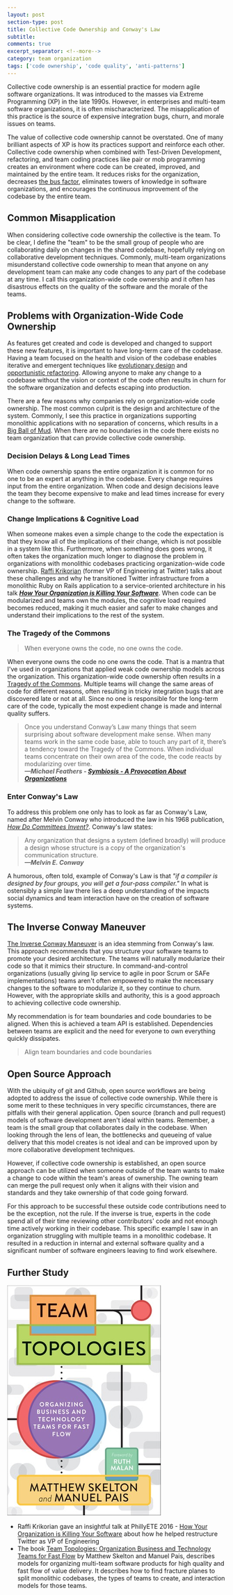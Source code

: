 ```yaml
---
layout: post
section-type: post
title: Collective Code Ownership and Conway's Law
subtitle: 
comments: true
excerpt_separator: <!--more-->
category: team organization
tags: ['code ownership', 'code quality', 'anti-patterns']
---
```


Collective code ownership is an essential practice for modern agile software organizations. It was introduced to the masses via Extreme Programming (XP) in the late 1990s. However, in enterprises and multi-team software organizations, it is often mischaracterized. The misapplication of this practice is the source of expensive integration bugs, churn, and morale issues on teams. 
<!--more-->

The value of collective code ownership cannot be overstated. One of many brilliant aspects of XP is how its practices support and reinforce each other. Collective code ownership when combined with Test-Driven Development, refactoring, and team coding practices like pair or mob programming creates an environment where code can be created, improved, and maintained by the entire team. It reduces risks for the organization, decreases [the bus factor](https://en.wikipedia.org/wiki/Bus_factor), eliminates towers of knowledge in software organizations, and encourages the continuous improvement of the codebase by the entire team.  

## Common Misapplication

When considering collective code ownership the collective is the team. To be clear, I define the "team" to be the small group of people who are collaborating daily on changes in the shared codebase, hopefully relying on collaborative development techniques. Commonly, multi-team organizations misunderstand collective code ownership to mean that anyone on any development team can make any code changes to any part of the codebase at any time. I call this organization-wide code ownership and it often has disastrous effects on the quality of the software and the morale of the teams. 

## Problems with Organization-Wide Code Ownership
As features get created and code is developed and changed to support these new features, it is important to have long-term care of the codebase. Having a team focused on the health and vision of the codebase enables iterative and emergent techniques like [evolutionary design](https://www.industriallogic.com/blog/evolutionary-design/) and [opportunistic refactoring](https://martinfowler.com/bliki/OpportunisticRefactoring.html). Allowing anyone to make any change to a codebase without the vision or context of the code often results in churn for the software organization and defects escaping into production.

There are a few reasons why companies rely on organization-wide code ownership. The most common culprit is the design and architecture of the system. Commonly, I see this practice in organizations supporting monolithic applications with no separation of concerns, which results in a [Big Ball of Mud](https://en.wikipedia.org/wiki/Big_ball_of_mud). When there are no boundaries in the code there exists no team organization that can provide collective code ownership. 

### Decision Delays & Long Lead Times
When code ownership spans the entire organization it is common for no one to be an expert at anything in the codebase. Every change requires input from the entire organization. When code and design decisions leave the team they become expensive to make and lead times increase for every change to the software. 

### Change Implications & Cognitive Load
When someone makes even a simple change to the code the expectation is that they know all of the implications of their change, which is not possible in a system like this. Furthermore, when something does goes wrong, it often takes the organization much longer to diagnose the problem in organizations with monolithic codebases practicing organization-wide code ownership. [Raffi Krikorian](https://twitter.com/raffi) (former VP of Engineering at Twitter) talks about these challenges and why he transitioned Twitter infrastructure from a monolithic Ruby on Rails application to a service-oriented architecture in his talk _**[How Your Organization is Killing Your Software](https://www.youtube.com/watch?v=9Zqt7UrAXns)**_. When code can be modularized and teams own the modules, the cognitive load required becomes reduced, making it much easier and safer to make changes and understand their implications to the rest of the system. 

### The Tragedy of the Commons 

> When everyone owns the code, no one owns the code.

When everyone owns the code no one owns the code. That is a mantra that I've used in organizations that applied weak code ownership models across the organization. This organization-wide code ownership often results in a [Tragedy of the Commons](https://en.wikipedia.org/wiki/Tragedy_of_the_commons). Multiple teams will change the same areas of code for different reasons, often resulting in tricky integration bugs that are discovered late or not at all. Since no one is responsible for the long-term care of the code, typically the most expedient change is made and internal quality suffers. 


> Once you understand Conway’s Law many things that seem surprising about software development make sense. When many teams work in the same code base, able to touch any part of it, there’s a tendency toward the Tragedy of the Commons. When individual teams concentrate on their own area of the code, the code reacts by modularizing over time.   
> _**&mdash;Michael Feathers - [Symbiosis - A Provocation About Organizations](https://www.r7krecon.com/provocation)**_ 

### Enter Conway's Law
To address this problem one only has to look as far as Conway's Law, named after Melvin Conway who introduced the law in his 1968 publication, [_How Do Committees Invent?_](http://www.melconway.com/Home/Committees_Paper.html). Conway's law states:
> Any organization that designs a system (defined broadly) will produce a design whose structure is a copy of the organization's communication structure.  
> _**&mdash;Melvin E. Conway**_

A humorous, often told, example of Conway's Law is that _"if a compiler is designed by four groups, you will get a four-pass compiler."_ In what is ostensibly a simple law there lies a deep understanding of the impacts social dynamics and team interaction have on the creation of software systems. 

## The Inverse Conway Maneuver
[The Inverse Conway Maneuver](https://www.thoughtworks.com/radar/techniques/inverse-conway-maneuver) is an idea stemming from Conway's law. This approach recommends that you structure your software teams to promote your desired architecture. The teams will naturally modularize their code so that it mimics their structure. In command-and-control organizations (usually giving lip service to agile in poor Scrum or SAFe implementations) teams aren't often empowered to make the necessary changes to the software to modularize it, so they continue to churn. However, with the appropriate skills and authority, this is a good approach to achieving collective code ownership. 

My recommendation is for team boundaries and code boundaries to be aligned. When this is achieved a team API is established. Dependencies between teams are explicit and the need for everyone to own everything quickly dissipates. 

> Align team boundaries and code boundaries

## Open Source Approach
With the ubiquity of git and Github, open source workflows are being adopted to address the issue of collective code ownership. While there is some merit to these techniques in very specific circumstances, there are pitfalls with their general application. Open source (branch and pull request) models of software development aren't ideal within teams. Remember, a team is the small group that collaborates daily in the codebase. When looking through the lens of lean, the bottlenecks and queueing of value delivery that this model creates is not ideal and can be improved upon by more collaborative development techniques. 

However, if collective code ownership is established, an open source approach can be utilized when someone outside of the team wants to make a change to code within the team's areas of ownership. The owning team can merge the pull request only when it aligns with their vision and standards and they take ownership of that code going forward.

For this approach to be successful these outside code contributions need to be the exception, not the rule. If the inverse is true, experts in the code spend all of their time reviewing other contributors' code and not enough time actively working in their codebase. This specific example I saw in an organization struggling with multiple teams in a monolithic codebase. It resulted in a reduction in internal and external software quality and a significant number of software engineers leaving to find work elsewhere. 

## Further Study
<img src='/img/team-topologies.jpg' alt='Team Topologies book' class='img-responsive' />

* Raffi Krikorian gave an insightful talk at PhillyETE 2016 - [How Your Organization is Killing Your Software](https://www.youtube.com/watch?v=9Zqt7UrAXns) about how he helped restructure Twitter as VP of Engineering 
* The book [Team Topologies: Organization Business and Technology Teams for Fast Flow](https://www.amazon.com/Team-Topologies-Organizing-Business-Technology/dp/1942788819/) by Matthew Skelton and Manuel Pais, describes models for organizing multi-team software products for high quality and fast flow of value delivery. It describes how to find fracture planes to split monolithic codebases, the types of teams to create, and interaction models for those teams. 
